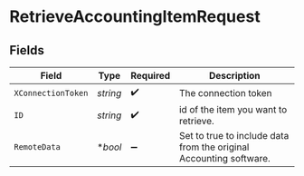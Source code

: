 # RetrieveAccountingItemRequest


## Fields

| Field                                                              | Type                                                               | Required                                                           | Description                                                        |
| ------------------------------------------------------------------ | ------------------------------------------------------------------ | ------------------------------------------------------------------ | ------------------------------------------------------------------ |
| `XConnectionToken`                                                 | *string*                                                           | :heavy_check_mark:                                                 | The connection token                                               |
| `ID`                                                               | *string*                                                           | :heavy_check_mark:                                                 | id of the item you want to retrieve.                               |
| `RemoteData`                                                       | **bool*                                                            | :heavy_minus_sign:                                                 | Set to true to include data from the original Accounting software. |
